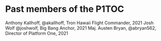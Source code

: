 # Past members of the P1TOC

Anthony Kallhoff, @akallhoff, Tron Hawaii Flight Commander, 2021
Josh Wolf @joshwolf, Big Bang Anchor, 2021
Maj. Austen Bryan, @abryan562, Director of Platform One, 2021
